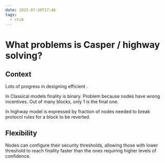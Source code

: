 ```yaml
---
date: 2021-07-30T17:48
tags: 
  - stub
---
```


# What problems is Casper / highway solving?

## Context

Lots of progress in designing efficient <c0dc4bcc>.

In Classical models finality is binary.
Problem because nodes have wrong incentives.
Out of many blocks, only 1 is the final one.

In highway model is expressed by fraction of nodes needed to break protocol rules for a block to be reverted.

## Flexibility

Nodes can configure their security thresholds,
allowing those with lower threshold to reach finality faster 
than the ones requiring higher levels of confidence.

